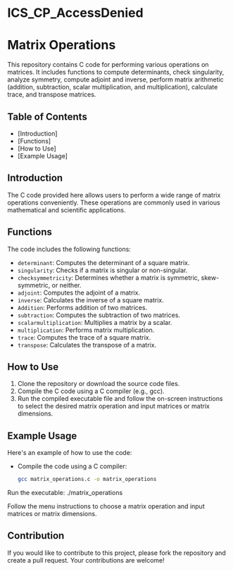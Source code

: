 # ICS_CP_AccessDenied
# Matrix Operations

This repository contains C code for performing various operations on matrices. It includes functions to compute determinants, check singularity, analyze symmetry, compute adjoint and inverse, perform matrix arithmetic (addition, subtraction, scalar multiplication, and multiplication), calculate trace, and transpose matrices.

## Table of Contents
- [Introduction]
- [Functions]
- [How to Use]
- [Example Usage]

## Introduction
The C code provided here allows users to perform a wide range of matrix operations conveniently. These operations are commonly used in various mathematical and scientific applications.

## Functions
The code includes the following functions:
- `determinant`: Computes the determinant of a square matrix.
- `singularity`: Checks if a matrix is singular or non-singular.
- `checksymmetricity`: Determines whether a matrix is symmetric, skew-symmetric, or neither.
- `adjoint`: Computes the adjoint of a matrix.
- `inverse`: Calculates the inverse of a square matrix.
- `Addition`: Performs addition of two matrices.
- `subtraction`: Computes the subtraction of two matrices.
- `scalarmultiplication`: Multiplies a matrix by a scalar.
- `multiplication`: Performs matrix multiplication.
- `trace`: Computes the trace of a square matrix.
- `transpose`: Calculates the transpose of a matrix.

## How to Use
1. Clone the repository or download the source code files.
2. Compile the C code using a C compiler (e.g., gcc).
3. Run the compiled executable file and follow the on-screen instructions to select the desired matrix operation and input matrices or matrix dimensions.


## Example Usage
Here's an example of how to use the code:
- Compile the code using a C compiler:
  ```bash
  gcc matrix_operations.c -o matrix_operations
Run the executable:
./matrix_operations

Follow the menu instructions to choose a matrix operation and input matrices or matrix dimensions.
## Contribution
If you would like to contribute to this project, please fork the repository and create a pull request. Your contributions are welcome!

